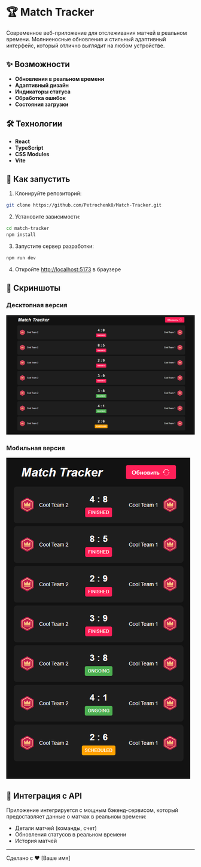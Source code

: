 # 🏆 Match Tracker

Современное веб-приложение для отслеживания матчей в реальном времени. Молниеносные обновления и стильный адаптивный интерфейс, который отлично выглядит на любом устройстве.

## ✨ Возможности

- **Обновления в реальном времени**
- **Адаптивный дизайн**
- **Индикаторы статуса**
- **Обработка ошибок**
- **Состояния загрузки**

## 🛠 Технологии

- **React**
- **TypeScript** 
- **CSS Modules**
- **Vite** 

## 🚀 Как запустить

1. Клонируйте репозиторий:

```bash
git clone https://github.com/Petrochenk0/Match-Tracker.git
```

2. Установите зависимости:

```bash
cd match-tracker
npm install
```

3. Запустите сервер разработки:

```bash
npm run dev
```

4. Откройте [http://localhost:5173](http://localhost:5173) в браузере

## 📱 Скриншоты

### Десктопная версия

![Десктопная версия](./desktop.png)

### Мобильная версия

![Мобильная версия](./mobile.png)

## 🔧 Интеграция с API

Приложение интегрируется с мощным бэкенд-сервисом, который предоставляет данные о матчах в реальном времени:

- Детали матчей (команды, счет)
- Обновления статусов в реальном времени
- История матчей

---

Сделано с ❤️ [Ваше имя]
